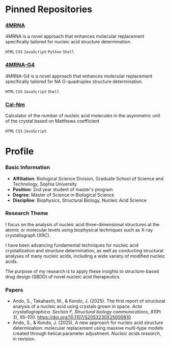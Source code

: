 # Pinned Repositories
### [4MRNA](https://github.com/S-Ando-Biophysics/4MRNA)

4MRNA is a novel approach that enhances molecular replacement specifically tailored for nucleic acid structure determination.

`HTML` `CSS` `JavaScript` `Python` `Shell`

### [4MRNA-G4](https://github.com/S-Ando-Biophysics/4MRNA-G4)

4MRNA-G4 is a novel approach that enhances molecular replacement specifically tailored for NA G-quadruplex structure determination.

`HTML` `CSS` `JavaScript` `Shell`

### [Cal-Nm](https://github.com/S-Ando-Biophysics/Cal-Nm)

Calculator of the number of nucleic acid molecules in the asymmetric unit of the crystal based on Matthews coefficient

`HTML` `CSS` `JavaScript`

# Profile
### Basic Information
- **Affiliation**: Biological Science Division, Graduate School of Science and Technology, Sophia University
- **Position**: 2nd year student of master's program
- **Degree**: Master of Science in Biological Science
- **Discipline**: Biophysics, Structural Biology, Nucleic Acid Science

### Research Theme
I focus on the analysis of nucleic acid three-dimensional structures at the atomic or molecular levels using biophysical techniques such as X-ray crystallograph (XRC). 

I have been advancing fundamental techniques for nucleic acid crystallization and structure determination, as well as conducting structural analyses of many nucleic acids, including a wide variety of modified nucleic acids. 

The purpose of my research is to apply these insights to structure-based drug design (SBDD) of novel nucleic acid therapeutics.

### Papers
- Ando, S., Takahashi, M., & Kondo, J. (2025). The first report of structural analysis of a nucleic acid using crystals grown in space. _Acta crystallographica. Section F, Structural biology communications_, _81_(Pt 3), 95–100. https://doi.org/10.1107/S2053230X25000810
- Ando, S., & Kondo, J. (2025), A new approach for nucleic acid structure determination: molecular replacement using massive multi-type models created through helical parameter adjustment. _Nucleic acids research_, in revision.

<!---
# Links
[Instagram](https://www.instagram.com/s.ando_biophysics) | [Threads](https://www.threads.com/@s.ando_biophysics) | [X (Twitter)](https://x.com/s_ando_biophys) | [Bluesky](https://bsky.app/profile/s-ando-biophysics.bsky.social) | [LinkedIn](https://www.linkedin.com/in/shin-a-0334792a7/) | [ResearchGate](https://www.researchgate.net/profile/Shin-Ando) | [YouTube](https://www.youtube.com/@s.ando_biophysics)
--->
